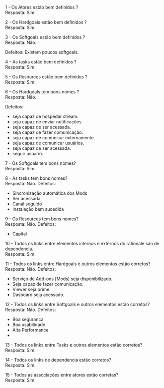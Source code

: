 1 - Os Atores estão bem definidos ?<br />
Resposta: Sim.

2 - Os Hardgoals estão bem definidos ?<br />
Resposta: Sim.

3 - Os Softgoals estão bem definidos ?<br />
Resposta: Não.

Defeitos: Existem poucos softgoals.

4 - As tasks estão bem definidos ?<br />
Resposta: Sim.

5 - Os Resources estão bem definidos ?<br />
Resposta: Sim.

6 - Os Hardgoals tem bons nomes ?<br />
Resposta: Não.

Defeitos: 
- seja capaz de hospedar stream.<br />
- seja capaz de enviar notificações.<br />
- seja capaz de ser acessada.<br />
- seja capaz de fazer comunicação.<br />
- seja capaz de comunicar externamente.<br />
- seja capaz de comunicar usuários.<br />
- seja capaz de ser acessada.<br />
- seguir usuario.<br />

7 - Os Softgoals tem bons nomes?<br />
Resposta: Sim.

8 - As tasks tem bons nomes?<br />
Resposta: Não.
Defeitos: 
- Sincronização automática dos Mods
- Ser acessada
- Canal seguido
- Instalação bem sucedida


9 - Os Resources tem bons nomes?<br />
Resposta: Não.
Defeitos:
- Capital

10 - Todos os links entre elementos internos e externos do rationale são de dependencia.<br />
Resposta: Sim.

11 - Todos os links entre Hardgoals e outros elementos estão corretos?<br />
Resposta: Não.
Defeitos:
- Serviço de Add-ons [Mods] seja disponibilizado.
- Seja capaz de fazer comunicação.
- Viewer seja prime.
- Dasboard seja acessado.

12 - Todos os links entre Softgoals e outros elementos estão corretos?<br />
Resposta: Não.
Defeitos:
- Boa segurança
- Boa usabilidade
- Alta Performance
-
13 - Todos os links entre Tasks e outros elementos estão corretos?<br />
Resposta: Sim.

14 - Todos os links de dependencia estão corretos?<br />
Resposta: Sim.

15 - Todos as associações entre atores estão corretas?<br />
Resposta: Sim.
